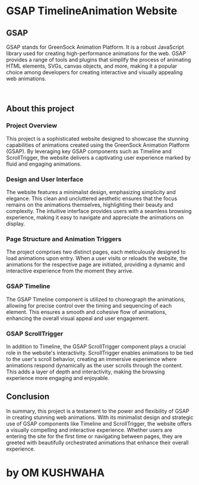 # GSAP TimelineAnimation Website

<h2>
GSAP
</h2>

GSAP stands for GreenSock Animation Platform. It is a robust JavaScript library used for creating high-performance animations for the web. GSAP provides a range of tools and plugins that simplify the process of animating HTML elements, SVGs, canvas objects, and more, making it a popular choice among developers for creating interactive and visually appealing web animations.

</br>

<h2>
About this project
</h2>

<h3> Project Overview </h3>

This project is a sophisticated website designed to showcase the stunning capabilities of animations created using the GreenSock Animation Platform (GSAP). By leveraging key GSAP components such as Timeline and ScrollTrigger, the website delivers a captivating user experience marked by fluid and engaging animations.

<h3> Design and User Interface </h3>

The website features a minimalist design, emphasizing simplicity and elegance. This clean and uncluttered aesthetic ensures that the focus remains on the animations themselves, highlighting their beauty and complexity. The intuitive interface provides users with a seamless browsing experience, making it easy to navigate and appreciate the animations on display.

<h3> Page Structure and Animation Triggers </h3>

The project comprises two distinct pages, each meticulously designed to load animations upon entry. When a user visits or reloads the website, the animations for the respective page are initiated, providing a dynamic and interactive experience from the moment they arrive.

<h3> GSAP Timeline </h3>

The GSAP Timeline component is utilized to choreograph the animations, allowing for precise control over the timing and sequencing of each element. This ensures a smooth and cohesive flow of animations, enhancing the overall visual appeal and user engagement.

<h3> GSAP ScrollTrigger </h3>

In addition to Timeline, the GSAP ScrollTrigger component plays a crucial role in the website's interactivity. ScrollTrigger enables animations to be tied to the user's scroll behavior, creating an immersive experience where animations respond dynamically as the user scrolls through the content. This adds a layer of depth and interactivity, making the browsing experience more engaging and enjoyable.

<h2> Conclusion </h2>

In summary, this project is a testament to the power and flexibility of GSAP in creating stunning web animations. With its minimalist design and strategic use of GSAP components like Timeline and ScrollTrigger, the website offers a visually compelling and interactive experience. Whether users are entering the site for the first time or navigating between pages, they are greeted with beautifully orchestrated animations that enhance their overall experience.
<h1>
by OM KUSHWAHA
</h1>
